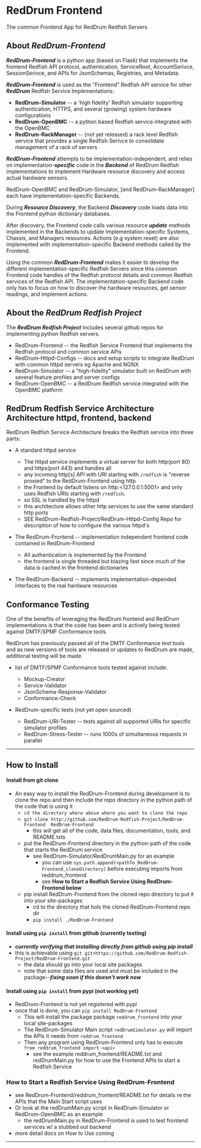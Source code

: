 # RedDrum Frontend  
The common Frontend App for RedDrum Redfish Servers

## About ***RedDrum-Frontend***

***RedDrum-Frontend*** is a python app (based on Flask) that implements the frontend Redfish API protocol, authentication,
ServiceRoot, AccountSerivce, SessionSerivce, and APIs for JsonSchemas, Registries, and Metadata.

***RedDrum-Frontend*** is used as the "Frontend" Redfish API service for other ***RedDrum*** Redfish Service Implementations:
*  **RedDrum-Simulator** -- a 'high fidelity' Redfish simulator supporting authentication, HTTPS, and several (growing) system hardware configurations
*  **RedDrum-OpenBMC** -- a python based Redfish service integrated with the OpenBMC
*  **RedDrum-RackManager** -- (not yet released) a rack level Redfish service that provides a single Redfish Serivce to 
consolidate management of a rack of servers

***RedDrum-Frontend*** attempts to be implementation-independent, and relies on implementation-***specific*** code
in the ***Backend*** of RedDrum Redfish implementations to implement Hardware resource discovery and access actual
hardware sensors.  

RedDrum-OpenBMC and RedDrum-Simulator, [and RedDrum-RackManager]  each have implementation-specific Backends.

During ***Resource Discovery***, the Backend ***Discovery*** code loads data into the Frontend python dictionary databases.

After discovery, the Frontend code calls various resource ***update*** methods implemented in the Backends to update
Implementation-specific Systems, Chassis, and Managers resources.
Actions (e.g system reset) are also implemented with implementation-specific Backend methods called by the Frontend.

Using the common ***RedDrum-Frontend*** makes it easier to develop the different implementation-specific Redfish Servers 
since this common Frontend code handles of the Redfish protocol details and common Redfish services of the Redfish API.
The implementation-specific Backend code only has to focus on how to discover the hardware resources, get sensor readings,
and implement actions.

## About the ***RedDrum Redfish Project***
The ***RedDrum Redfish Project*** includes several github repos for implementing python Redfish servers.
* RedDrum-Frontend  -- the Redfish Service Frontend that implements the Redfish protocol and common service APIs
* RedDrum-Httpd-Configs -- docs and setup scripts to integrate RedDrum with common httpd servers eg Apache and NGNX
* RedDrum-Simulator -- a "high-fidelity" simulator built on RedDrum with several feature profiles and server configs
* RedDrum-OpenBMC -- a RedDrum Redfish service integrated with the OpenBMC platform

## RedDrum Redfish Service Architecture Architecture httpd, frontend, backend
RedDrum Redfish Service Architecture breaks the Redfish service into three parts:
* A standard httpd service 
  * The httpd service implements a virtual server for both http(port 80) and https(port 443) and handles all 
  * any incoming http[s] API with URI starting with `/redfish` is "reverse proxied" to the RedDrum-Frontend using http
  * the Frontend by default listens on http:<127.0.0.1:5001> and only uses Redfish URIs starting with `/redfish`.
  * so SSL is handled by the httpd 
  * this architecture allows other http services to use the same standard http ports
  * SEE RedDrum-Redfish-Project/RedDrum-Httpd-Config  Repo for description of how to configure the various httpd's

* The RedDrum-Frontend -- implementation independent frontend code contained in RedDrum-Frontend
  * All authentication is implemented by the Frontend
  * the frontend is single threaded but blazing fast since much of the data is cached in the frontend dictionaries

* The RedDrum-Backend -- implements implementation-depended interfaces to the real hardware resources

## Conformance Testing
One of the benefits of leveraging the RedDrum frontend and RedDrum implementations is that the code has been and is actively
being tested against DMTF/SPMF Conformance tools.  

RedDrum has previously passed all of the DMTF Conformance test tools and as new versions of tools are released or updates to
RedDrum are made, additional testing will be made. 
* list of DMTF/SPMF Conformance tools tested against include:
  * Mockup-Creator
  * Service-Validator
  * JsonSchema-Response-Validator
  * Conformance-Check

* RedDrum-specific tests (not yet open sourced)
  * RedDrum-URI-Tester -- tests against all supported URIs for specific simulator profiles
  * RedDrum-Stress-Tester -- runs 1000s of simultaneous requests in parallel


---
## How to Install
#### Install from git clone
* An easy way to install the RedDrum-Frontend during development is to clone the repo and then include the repo directory in the python path of the code that is using it
  * `cd the directory where above where you want to clone the repo`
  * `git clone http://github.com/RedDrum-Redfish-Project/RedDrum-Frontend  RedDrum-Frontend`
    * this will get all of the code, data files, documentation, tools, and README.txts
  * put the RedDrum-Frontend directory in the python-path of the code that starts the RedDrum service
    * see RedDrum-Simulator/RedDrumMain.py for an example
      * you can use `sys.path.append(<pathTo_RedDrum-Frontend_cloneDirectory)` before executing imports from reddrum_frontend
      * see **How to Start a Redfish Service Using RedDrum-Frontend below**
  * pip install RedDrum-Frontend from the cloned repo directory to put it into your site-packages
    * cd to the directory that hols the cloned RedDrum-Frontend  repo dir
    * `pip install ./RedDrum-Frontend`

#### Install using `pip install` from github (currently testing)
* ***currently verifying that installing directly from github using pip install***
* this is achievable using `git git+https://github.com/RedDrum-Redfish-Project/RedDrum-Frontend.git`
  * the data should go into your local site packages
  * note that some data files are used and must be included in the package--***fixing soon if this doesn't work now***

#### Install using `pip install` from pypi (not working yet)
* RedDrum-Frontend is not yet registered with pypi
* once that is done, you can `pip install RedDrum-Frontend` 
  * This will install the package package `reddrum_frontend` into your local site-packages
  * The RedDrum-Simulator Main script `redDrumSimulator.py`  will import the APIs it needs from `reddrum_frontend`
  * Then any program using RedDrum-Frontend only has to execute  `from reddrum_frontend import <api>`
    * see the example reddrum_frontend/README.txt and redDrumMain.py for how to use the Frontend APIs to start a Redfish Service


### How to Start a Redfish Service Using RedDrum-Frontend
* see RedDrum-Frontend/reddrum_frontent/README.txt for details re the APIs that the Main Start script uses
* Or look at the redDrumMain.py script in RedDrum-Simulator or RedDrum-OpenBMC as an example
  * the redDrumMain.py in RedDrum-Frontend is used to test frontend services w/ a stubbed out backend
* more detail docs on How to Use coming
---

